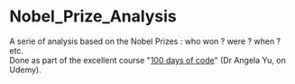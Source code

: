 # Nobel_Prize_Analysis
A serie of analysis based on the Nobel Prizes : who won ? were ? when ? etc.  
Done as part of the excellent course "[100 days of code](https://www.udemy.com/course/100-days-of-code/)" (Dr Angela Yu, on Udemy). 
